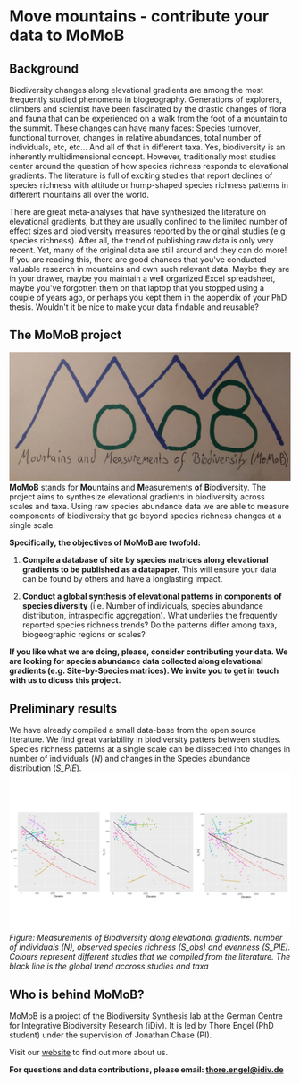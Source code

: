 # Move mountains - contribute your data to MoMoB

## Background
Biodiversity changes along elevational gradients are among the most frequently studied phenomena in biogeography. Generations of explorers, climbers and scientist have been fascinated by the drastic changes of flora and fauna that can be experienced on a walk from the foot of a mountain to the summit. These changes can have many faces: Species turnover, functional turnover, changes in relative abundances, total number of individuals, etc, etc... And all of that in different taxa. Yes, biodiversity is an inherently multidimensional concept. However, traditionally most studies center around the question of how species richness responds to elevational gradients. The literature is full of exciting studies that report declines of species richness with altitude or hump-shaped species richness patterns in different mountains all over the world. 

There are great meta-analyses that have synthesized the literature on elevational gradients, but they are usually confined to the limited number of effect sizes and biodiversity measures reported by the original studies (e.g species richness). After all, the trend of publishing raw data is only very recent. Yet, many of the original data are still around and they can do more! If you are reading this, there are good chances that you've conducted valuable research in mountains and own such relevant data. Maybe they are in your drawer, maybe you maintain a well organized Excel spreadsheet, maybe you've forgotten them on that laptop that you stopped using a couple of years ago, or perhaps you kept them in the appendix of your PhD thesis. Wouldn't it be nice to make your data findable and reusable? 

## The MoMoB project
![Image](/IMG_20190306_191255918.jpg)
**MoMoB** stands for **Mo**untains and **M**easurements **o**f **B**iodiversity. The project aims to synthesize elevational gradients in biodiversity across scales and taxa. Using raw species abundance data we are able to measure components of biodiversity that go beyond species richness changes at a single scale. 

**Specifically, the objectives of MoMoB are twofold:**

1. **Compile a database of site by species matrices along elevational gradients to be published as a datapaper.** This will ensure your data can be found by others and have a longlasting impact.

2. **Conduct a global synthesis of elevational patterns in components of species diversity** (i.e. Number of individuals, species abundance distribution, intraspecific aggregation). What underlies the frequently reported species richness trends? Do the patterns differ among taxa, biogeographic regions or scales?

**If you like what we are doing, please, consider contributing your data. We are looking for species abundance data collected along elevational gradients (e.g. Site-by-Species matrices). We invite you to get in touch with us to dicuss this project.**

## Preliminary results
We have already compiled a small data-base from the open source literature. We find great variability in biodiversity patters between studies. Species richness patterns at a single scale can be dissected into changes in number of individuals (*N*) and changes in the Species abundance distribution (*S_PIE*).
![Image](/preliminary_graphs.jpg)
*Figure: Measurements of Biodiversity along elevational gradients.  number of individuals (N), observed species richness (S_obs) and evenness (S_PIE). Colours represent different studies that we compiled from the literature. The black line is the global trend accross studies and taxa* 

## Who is behind MoMoB?
MoMoB is a project of the Biodiversity Synthesis lab at the German Centre for Integrative Biodiversity Research (iDiv). It is led by Thore Engel (PhD student) under the supervision of Jonathan Chase (PI).

Visit our [website](https://www.idiv.de/groups_and_people/core_groups/synthesis.html) to find out more about us.

**For questions and data contributions, please email: thore.engel@idiv.de**

